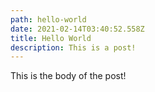 ```yaml
---
path: hello-world
date: 2021-02-14T03:40:52.558Z
title: Hello World
description: This is a post!
---
```

This is the body of the post!

